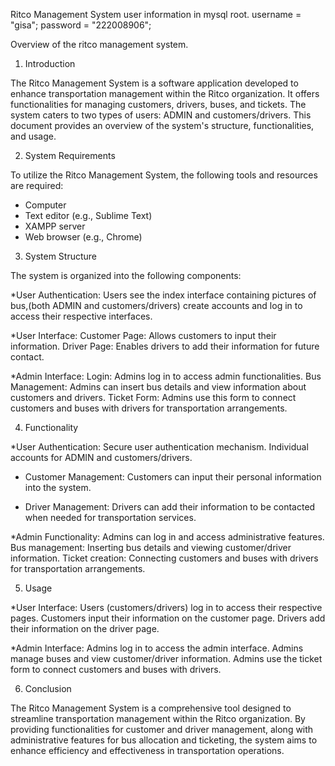 Ritco Management System
user information in mysql root.
username = "gisa";
password = "222008906";

Overview of the ritco management system.


1. Introduction

The Ritco Management System is a software application developed to enhance transportation management within the Ritco organization. It offers functionalities for managing customers, drivers, buses, and tickets. The system caters to two types of users: ADMIN and customers/drivers. This document provides an overview of the system's structure, functionalities, and usage.

2. System Requirements

To utilize the Ritco Management System, the following tools and resources are required:

- Computer
- Text editor (e.g., Sublime Text)
- XAMPP server
- Web browser (e.g., Chrome)

3. System Structure

The system is organized into the following components:

*User Authentication: Users see the index interface containing pictures of bus,(both ADMIN and customers/drivers) create accounts and log in to access their respective interfaces.
  
*User Interface:
  Customer Page: Allows customers to input their information.
  Driver Page: Enables drivers to add their information for future contact.

*Admin Interface:
  Login: Admins log in to access admin functionalities.
  Bus Management: Admins can insert bus details and view information about customers and drivers.
  Ticket Form: Admins use this form to connect customers and buses with drivers for transportation arrangements.

4. Functionality

*User Authentication:
  Secure user authentication mechanism.
  Individual accounts for ADMIN and customers/drivers.

* Customer Management:
   Customers can input their personal information into the system.

* Driver Management:
  Drivers can add their information to be contacted when needed for transportation services.

*Admin Functionality:
  Admins can log in and access administrative features.
   Bus management: Inserting bus details and viewing customer/driver information.
   Ticket creation: Connecting customers and buses with drivers for transportation arrangements.

5. Usage

*User Interface:
  Users (customers/drivers) log in to access their respective pages.
  Customers input their information on the customer page.
  Drivers add their information on the driver page.

*Admin Interface:
  Admins log in to access the admin interface.
  Admins manage buses and view customer/driver information.
  Admins use the ticket form to connect customers and buses with drivers.

6. Conclusion

The Ritco Management System is a comprehensive tool designed to streamline transportation management within the Ritco organization. By providing functionalities for customer and driver management, along with administrative features for bus allocation and ticketing, the system aims to enhance efficiency and effectiveness in transportation operations.
